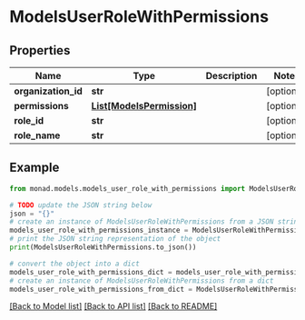 # ModelsUserRoleWithPermissions


## Properties

Name | Type | Description | Notes
------------ | ------------- | ------------- | -------------
**organization_id** | **str** |  | [optional] 
**permissions** | [**List[ModelsPermission]**](ModelsPermission.md) |  | [optional] 
**role_id** | **str** |  | [optional] 
**role_name** | **str** |  | [optional] 

## Example

```python
from monad.models.models_user_role_with_permissions import ModelsUserRoleWithPermissions

# TODO update the JSON string below
json = "{}"
# create an instance of ModelsUserRoleWithPermissions from a JSON string
models_user_role_with_permissions_instance = ModelsUserRoleWithPermissions.from_json(json)
# print the JSON string representation of the object
print(ModelsUserRoleWithPermissions.to_json())

# convert the object into a dict
models_user_role_with_permissions_dict = models_user_role_with_permissions_instance.to_dict()
# create an instance of ModelsUserRoleWithPermissions from a dict
models_user_role_with_permissions_from_dict = ModelsUserRoleWithPermissions.from_dict(models_user_role_with_permissions_dict)
```
[[Back to Model list]](../README.md#documentation-for-models) [[Back to API list]](../README.md#documentation-for-api-endpoints) [[Back to README]](../README.md)


